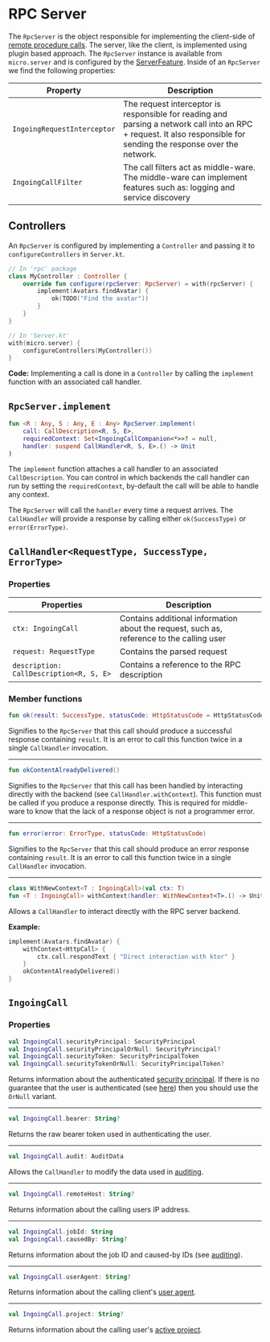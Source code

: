 # RPC Server

The `RpcServer` is the object responsible for implementing the client-side of [remote procedure calls](./rpc.md).
The server, like the client, is implemented using plugin based approach. The `RpcServer` instance is available from
`micro.server` and is configured by the [ServerFeature](./features.md). Inside of an `RpcServer` we find the following
properties:

| Property | Description |
|----------|-------------|
| `IngoingRequestInterceptor` | The request interceptor is responsible for reading and parsing a network call into an RPC + request. It also responsible for sending the response over the network. | 
| `IngoingCallFilter` | The call filters act as middle-ware. The middle-ware can implement features such as: logging and service discovery |

## Controllers

An `RpcServer` is configured by implementing a `Controller` and passing it to `configureControllers` in `Server.kt`.

```kotlin
// In 'rpc' package
class MyController : Controller {
    override fun configure(rpcServer: RpcServer) = with(rpcServer) {
        implement(Avatars.findAvatar) {
            ok(TODO("Find the avatar"))
        }
    }
}

// In 'Server.kt'
with(micro.server) {
    configureControllers(MyController())
}
```

__Code:__ Implementing a call is done in a `Controller` by calling the `implement` function with an associated call
handler.

## `RpcServer.implement`

```kotlin
fun <R : Any, S : Any, E : Any> RpcServer.implement(
    call: CallDescription<R, S, E>,
    requiredContext: Set<IngoingCallCompanion<*>>? = null,
    handler: suspend CallHandler<R, S, E>.() -> Unit
)
```

The `implement` function attaches a call handler to an associated `CallDescription`. You can control in which backends
the call handler can run by setting the `requiredContext`, by-default the call will be able to handle any context.

The `RpcServer` will call the `handler` every time a request arrives. The `CallHandler` will provide a response by
calling either `ok(SuccessType)` or `error(ErrorType)`.

## `CallHandler<RequestType, SuccessType, ErrorType>`

### Properties

| Properties | Description |
|------------|-------------|
| `ctx: IngoingCall` | Contains additional information about the request, such as, reference to the calling user |
| `request: RequestType` | Contains the parsed request |
| `description: CallDescription<R, S, E>` | Contains a reference to the RPC description |

### Member functions

```kotlin
fun ok(result: SuccessType, statusCode: HttpStatusCode = HttpStatusCode.OK)
```

Signifies to the `RpcServer` that this call should produce a successful response containing `result`. It is an error
to call this function twice in a single `CallHandler` invocation.

---

```kotlin
fun okContentAlreadyDelivered()
```

Signifies to the `RpcServer` that this call has been handled by interacting directly with the backend 
(see `CallHandler.withContext`). This function must be called if you produce a response directly. This is required for
middle-ware to know that the lack of a response object is not a programmer error.

---

```kotlin
fun error(error: ErrorType, statusCode: HttpStatusCode)
```

Signifies to the `RpcServer` that this call should produce an error response containing `result`. It is an error
to call this function twice in a single `CallHandler` invocation.

---

```kotlin
class WithNewContext<T : IngoingCall>(val ctx: T)
fun <T : IngoingCall> withContext(handler: WithNewContext<T>.() -> Unit)
```

Allows a `CallHandler` to interact directly with the RPC server backend.

__Example:__ 

```kotlin
implement(Avatars.findAvatar) {
    withContext<HttpCall> { 
        ctx.call.respondText { "Direct interaction with ktor" }
    }
    okContentAlreadyDelivered()
}
```

## `IngoingCall`

### Properties

```kotlin
val IngoingCall.securityPrincipal: SecurityPrincipal
val IngoingCall.securityPrincipalOrNull: SecurityPrincipal?
val IngoingCall.securityToken: SecurityPrincipalToken
val IngoingCall.securityTokenOrNull: SecurityPrincipalToken?
```

Returns information about the authenticated [security principal](../../../auth-service/README.md). If there is no
guarantee that the user is authenticated (see [here](./rpc_auth.md)) then you should use the `OrNull` variant.

---

```kotlin
val IngoingCall.bearer: String?
```

Returns the raw bearer token used in authenticating the user.

---

```kotlin
val IngoingCall.audit: AuditData
```

Allows the `CallHandler` to modify the data used in [auditing](./rpc_audit.md).

---

```kotlin
val IngoingCall.remoteHost: String?
```

Returns information about the calling users IP address.

---

```kotlin
val IngoingCall.jobId: String
val IngoingCall.causedBy: String?
```

Returns information about the job ID and caused-by IDs (see [auditing](../auditing.md)).

---

```kotlin
val IngoingCall.userAgent: String?
```

Returns information about the calling client's [user agent](https://developer.mozilla.org/en-US/docs/Web/HTTP/Headers/User-Agent).

---

```kotlin
val IngoingCall.project: String?
```

Returns information about the calling user's [active project](../../../project-service/README.md).